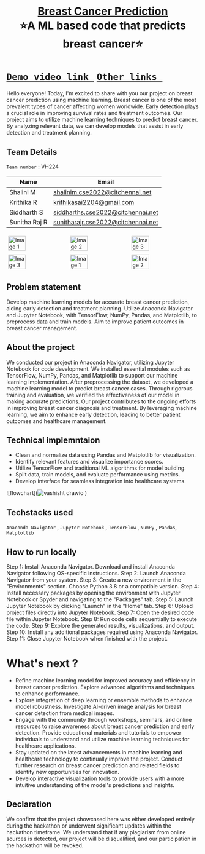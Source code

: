 <h1 align="center" style="border-bottom: none">
    <b>
        <a href="#"> Breast Cancer Prediction </a><br>
    </b>
    ⭐️A ML based code that predicts breast cancer⭐️ <br>
</h1>

#  [`Demo video link `](https://drive.google.com/file/d/1NIvdMW37bU1QJcne63jfC0UJH8rYqvzM/view?usp=drivesdk) [`Other links `](https://anaconda.org/anaconda/jupyter) 
Hello everyone! Today, I'm excited to share with you our project on breast cancer prediction using machine learning.
Breast cancer is one of the most prevalent types of cancer affecting women worldwide.
Early detection plays a crucial role in improving survival rates and treatment outcomes.
Our project aims to utilize machine learning techniques to predict breast cancer.
By analyzing relevant data, we can develop models that assist in early detection and treatment planning.

## Team Details
`Team number` : VH224

| Name    | Email           |
|---------|-----------------|
| Shalini M | shalinim.cse2022@citchennai.net |
| Krithika R | krithikasai2204@gmail.com |
| Siddharth S | siddharths.cse2022@citchennai.net |
| Sunitha Raj R | sunitharajr.cse2022@citchennai.net |

<div style="display: flex; flex-wrap: wrap;">
    <img src="https://static.vecteezy.com/system/resources/previews/013/688/865/non_2x/modern-color-and-geometric-banner-design-template-on-the-background-of-the-mobile-phone-mobile-modern-poster-marketing-special-offer-promotion-smartphone-mockup-vector.jpg" alt="Image 1" style="width: 30%; margin: 5px;">
    <img src="https://encrypted-tbn0.gstatic.com/images?q=tbn:ANd9GcSECH9uhvdGq0EP6QqG8lzAyjz1F-6V5RyMZrjBGmoIbP5diPgG53mWePJ9RlWVbJuVWCo&usqp=CAU" alt="Image 2" style="width: 30%; margin: 5px;">
    <img src="https://encrypted-tbn0.gstatic.com/images?q=tbn:ANd9GcSEwduQ50DEm_tr94tfGWHqAYzzvjb_5oS6ULmejCN2pBlolGfTv8wTwaa64fnt1GThiDc" alt="Image 3" style="width: 30%; margin: 5px;">
    <img src="https://encrypted-tbn0.gstatic.com/images?q=tbn:ANd9GcSEwduQ50DEm_tr94tfGWHqAYzzvjb_5oS6ULmejCN2pBlolGfTv8wTwaa64fnt1GThiDc" alt="Image 3" style="width: 30%; margin: 5px;">
       <img src="https://static.vecteezy.com/system/resources/previews/013/688/865/non_2x/modern-color-and-geometric-banner-design-template-on-the-background-of-the-mobile-phone-mobile-modern-poster-marketing-special-offer-promotion-smartphone-mockup-vector.jpg" alt="Image 1" style="width: 30%; margin: 5px;">
    <img src="https://encrypted-tbn0.gstatic.com/images?q=tbn:ANd9GcSECH9uhvdGq0EP6QqG8lzAyjz1F-6V5RyMZrjBGmoIbP5diPgG53mWePJ9RlWVbJuVWCo&usqp=CAU" alt="Image 2" style="width: 30%; margin: 5px;">
</div>

## Problem statement 
Develop machine learning models for accurate breast cancer prediction, aiding early detection and treatment planning. Utilize Anaconda Navigator and Jupyter Notebook, with TensorFlow, NumPy, Pandas, and Matplotlib, to preprocess data and train models. Aim to improve patient outcomes in breast cancer management.
## About the project
We conducted our project in Anaconda Navigator, utilizing Jupyter Notebook for code development.
We installed essential modules such as TensorFlow, NumPy, Pandas, and Matplotlib to support our machine learning implementation.
After preprocessing the dataset, we developed a machine learning model to predict breast cancer cases.
Through rigorous training and evaluation, we verified the effectiveness of our model in making accurate predictions.
Our project contributes to the ongoing efforts in improving breast cancer diagnosis and treatment.
By leveraging machine learning, we aim to enhance early detection, leading to better patient outcomes and healthcare management.
## Technical implemntaion 
- Clean and normalize data using Pandas and Matplotlib for visualization.
- Identify relevant features and visualize importance scores.
- Utilize TensorFlow and traditional ML algorithms for model building.
- Split data, train models, and evaluate performance using metrics.
- Develop interface for seamless integration into healthcare systems.
  
![flowchart](![vashisht drawio](https://github.com/Shalu42/Vashisht-hackathon/assets/124187336/98b93025-25af-4a70-9a9e-2b746b468205)
)

## Techstacks used 
`Anaconda Navigator` , `Jupyter Notebook` , `TensorFlow` , `NumPy` , `Pandas`, `Matplotlib`

## How to run locally 
Step 1: Install Anaconda Navigator. Download and install Anaconda Navigator following OS-specific instructions.
Step 2: Launch Anaconda Navigator from your system.
Step 3: Create a new environment in the "Environments" section. Choose Python 3.8 or a compatible version.
Step 4: Install necessary packages by opening the environment with Jupyter Notebook or Spyder and navigating to the "Packages" tab.
Step 5: Launch Jupyter Notebook by clicking "Launch" in the "Home" tab.
Step 6: Upload project files directly into Jupyter Notebook.
Step 7: Open the desired code file within Jupyter Notebook.
Step 8: Run code cells sequentially to execute the code.
Step 9: Explore the generated results, visualizations, and output.
Step 10: Install any additional packages required using Anaconda Navigator.
Step 11: Close Jupyter Notebook when finished with the project.

# What's next ?
- Refine machine learning model for improved accuracy and efficiency in breast cancer prediction. Explore advanced algorithms and techniques to enhance performance.  
- Explore integration of deep learning or ensemble methods to enhance model robustness. Investigate AI-driven image analysis for breast cancer detection from medical images. 
- Engage with the community through workshops, seminars, and online resources to raise awareness about breast cancer prediction and early detection. Provide educational materials and tutorials to empower individuals to understand and utilize machine learning techniques for healthcare applications.
- Stay updated on the latest advancements in machine learning and healthcare technology to continually improve the project. Conduct further research on breast cancer prediction and related fields to identify new opportunities for innovation.
- Develop interactive visualization tools to provide users with a more intuitive understanding of the model's predictions and insights.

## Declaration
We confirm that the project showcased here was either developed entirely during the hackathon or underwent significant updates within the hackathon timeframe. We understand that if any plagiarism from online sources is detected, our project will be disqualified, and our participation in the hackathon will be revoked.

